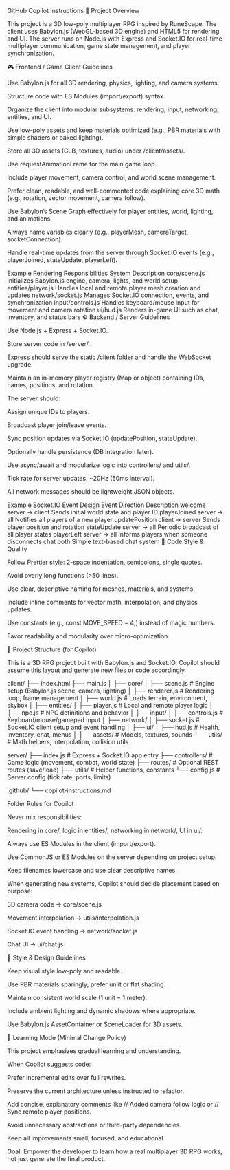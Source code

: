 GitHub Copilot Instructions
🧠 Project Overview

This project is a 3D low-poly multiplayer RPG inspired by RuneScape.
The client uses Babylon.js (WebGL-based 3D engine) and HTML5 for rendering and UI.
The server runs on Node.js with Express and Socket.IO for real-time multiplayer communication, game state management, and player synchronization.

🎮 Frontend / Game Client Guidelines

Use Babylon.js for all 3D rendering, physics, lighting, and camera systems.

Structure code with ES Modules (import/export) syntax.

Organize the client into modular subsystems: rendering, input, networking, entities, and UI.

Use low-poly assets and keep materials optimized (e.g., PBR materials with simple shaders or baked lighting).

Store all 3D assets (GLB, textures, audio) under /client/assets/.

Use requestAnimationFrame for the main game loop.

Include player movement, camera control, and world scene management.

Prefer clean, readable, and well-commented code explaining core 3D math (e.g., rotation, vector movement, camera follow).

Use Babylon’s Scene Graph effectively for player entities, world, lighting, and animations.

Always name variables clearly (e.g., playerMesh, cameraTarget, socketConnection).

Handle real-time updates from the server through Socket.IO events (e.g., playerJoined, stateUpdate, playerLeft).

Example Rendering Responsibilities
System	Description
core/scene.js	Initializes Babylon.js engine, camera, lights, and world setup
entities/player.js	Handles local and remote player mesh creation and updates
network/socket.js	Manages Socket.IO connection, events, and synchronization
input/controls.js	Handles keyboard/mouse input for movement and camera rotation
ui/hud.js	Renders in-game UI such as chat, inventory, and status bars
⚙️ Backend / Server Guidelines

Use Node.js + Express + Socket.IO.

Store server code in /server/.

Express should serve the static /client folder and handle the WebSocket upgrade.

Maintain an in-memory player registry (Map or object) containing IDs, names, positions, and rotation.

The server should:

Assign unique IDs to players.

Broadcast player join/leave events.

Sync position updates via Socket.IO (updatePosition, stateUpdate).

Optionally handle persistence (DB integration later).

Use async/await and modularize logic into controllers/ and utils/.

Tick rate for server updates: ~20Hz (50ms interval).

All network messages should be lightweight JSON objects.

Example Socket.IO Event Design
Event	Direction	Description
welcome	server → client	Sends initial world state and player ID
playerJoined	server → all	Notifies all players of a new player
updatePosition	client → server	Sends player position and rotation
stateUpdate	server → all	Periodic broadcast of all player states
playerLeft	server → all	Informs players when someone disconnects
chat	both	Simple text-based chat system
🧩 Code Style & Quality

Follow Prettier style: 2-space indentation, semicolons, single quotes.

Avoid overly long functions (>50 lines).

Use clear, descriptive naming for meshes, materials, and systems.

Include inline comments for vector math, interpolation, and physics updates.

Use constants (e.g., const MOVE_SPEED = 4;) instead of magic numbers.

Favor readability and modularity over micro-optimization.

📁 Project Structure (for Copilot)

This is a 3D RPG project built with Babylon.js and Socket.IO.
Copilot should assume this layout and generate new files or code accordingly.

client/
├── index.html
├── main.js
│
├── core/
│   ├── scene.js          # Engine setup (Babylon.js scene, camera, lighting)
│   ├── renderer.js       # Rendering loop, frame management
│   ├── world.js          # Loads terrain, environment, skybox
│
├── entities/
│   ├── player.js         # Local and remote player logic
│   ├── npc.js            # NPC definitions and behavior
│
├── input/
│   ├── controls.js       # Keyboard/mouse/gamepad input
│
├── network/
│   ├── socket.js         # Socket.IO client setup and event handling
│
├── ui/
│   ├── hud.js            # Health, inventory, chat, menus
│
├── assets/               # Models, textures, sounds
└── utils/                # Math helpers, interpolation, collision utils

server/
├── index.js              # Express + Socket.IO app entry
├── controllers/          # Game logic (movement, combat, world state)
├── routes/               # Optional REST routes (save/load)
├── utils/                # Helper functions, constants
└── config.js             # Server config (tick rate, ports, limits)

.github/
└── copilot-instructions.md

Folder Rules for Copilot

Never mix responsibilities:

Rendering in core/, logic in entities/, networking in network/, UI in ui/.

Always use ES Modules in the client (import/export).

Use CommonJS or ES Modules on the server depending on project setup.

Keep filenames lowercase and use clear descriptive names.

When generating new systems, Copilot should decide placement based on purpose:

3D camera code → core/scene.js

Movement interpolation → utils/interpolation.js

Socket.IO event handling → network/socket.js

Chat UI → ui/chat.js

🎨 Style & Design Guidelines

Keep visual style low-poly and readable.

Use PBR materials sparingly; prefer unlit or flat shading.

Maintain consistent world scale (1 unit = 1 meter).

Include ambient lighting and dynamic shadows where appropriate.

Use Babylon.js AssetContainer or SceneLoader for 3D assets.

🧠 Learning Mode (Minimal Change Policy)

This project emphasizes gradual learning and understanding.

When Copilot suggests code:

Prefer incremental edits over full rewrites.

Preserve the current architecture unless instructed to refactor.

Add concise, explanatory comments like
// Added camera follow logic or // Sync remote player positions.

Avoid unnecessary abstractions or third-party dependencies.

Keep all improvements small, focused, and educational.

Goal:
Empower the developer to learn how a real multiplayer 3D RPG works, not just generate the final product.